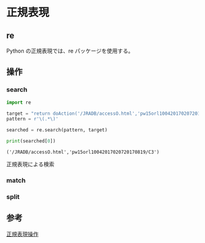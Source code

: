 # 正規表現
## re
Python の正規表現では、re パッケージを使用する。

## 操作
### search

``` python
import re

target = "return doAction('/JRADB/accessO.html','pw15orl10042017020720170819/C3')"
pattern = r'\(.*\)'

searched = re.search(pattern, target)

print(searched[0])

```

```
('/JRADB/accessO.html','pw15orl10042017020720170819/C3')
```

正規表現による検索


### match

### split


## 参考
[正規表現操作](https://docs.python.jp/3/library/re.html)


